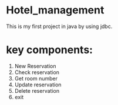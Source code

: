 # Hotel_management
This is my first project in java by using jdbc.

# key components:
1.  New Reservation
2.  Check reservation
3.  Get room number
4.  Update reservation
5.  Delete reservation
6.  exit


